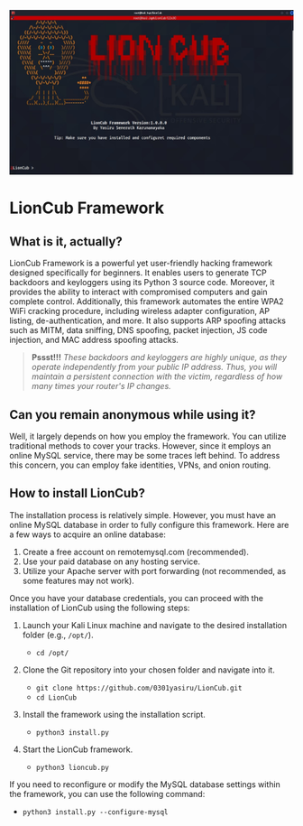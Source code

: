 ![LionCub Screenshot](https://github.com/0301yasiru/LionCub/blob/master/data/lioncub.jpg)

# LionCub Framework

## What is it, actually?
LionCub Framework is a powerful yet user-friendly hacking framework designed specifically for beginners. It enables users to generate TCP backdoors and keyloggers using its Python 3 source code. Moreover, it provides the ability to interact with compromised computers and gain complete control. Additionally, this framework automates the entire WPA2 WiFi cracking procedure, including wireless adapter configuration, AP listing, de-authentication, and more. It also supports ARP spoofing attacks such as MITM, data sniffing, DNS spoofing, packet injection, JS code injection, and MAC address spoofing attacks.

> **Pssst!!!**
> *These backdoors and keyloggers are highly unique, as they operate independently from your public IP address. Thus, you will maintain a persistent connection with the victim, regardless of how many times your router's IP changes.*

## Can you remain anonymous while using it?
Well, it largely depends on how you employ the framework. You can utilize traditional methods to cover your tracks. However, since it employs an online MySQL service, there may be some traces left behind. To address this concern, you can employ fake identities, VPNs, and onion routing.

## How to install LionCub?
The installation process is relatively simple. However, you must have an online MySQL database in order to fully configure this framework. Here are a few ways to acquire an online database:

1. Create a free account on remotemysql.com (recommended).
2. Use your paid database on any hosting service.
3. Utilize your Apache server with port forwarding (not recommended, as some features may not work).

Once you have your database credentials, you can proceed with the installation of LionCub using the following steps:

1. Launch your Kali Linux machine and navigate to the desired installation folder (e.g., `/opt/`).
   - `cd /opt/`

2. Clone the Git repository into your chosen folder and navigate into it.
   - `git clone https://github.com/0301yasiru/LionCub.git`
   - `cd LionCub`

3. Install the framework using the installation script.
   - `python3 install.py`

4. Start the LionCub framework.
   - `python3 lioncub.py`

If you need to reconfigure or modify the MySQL database settings within the framework, you can use the following command:
- `python3 install.py --configure-mysql`


